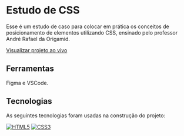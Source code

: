 # Estudo de CSS

Esse é um estudo de caso para colocar em prática os conceitos de posicionamento de elementos utilizando CSS, ensinado pelo professor André Rafael da Origamid.

[Visualizar projeto ao vivo](https://ferlimatos.github.io/posicionamento-css/)

## Ferramentas

Figma e VSCode.

## Tecnologias

As seguintes tecnologias foram usadas na construção do projeto:

[![HTML5](https://img.shields.io/badge/HTML5-E34F26?style=for-the-badge&logo=html5&logoColor=white)](https://developer.mozilla.org/pt-BR/docs/Web/HTML)
[![CSS3](https://img.shields.io/badge/CSS3-1572B6?style=for-the-badge&logo=css3&logoColor=white)](https://developer.mozilla.org/pt-BR/docs/Web/CSS)
